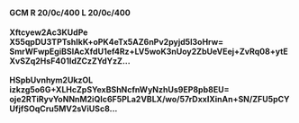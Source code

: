 #### GCM R 20/0c/400 L 20/0c/400
**Xftcyew2Ac3KUdPe**<br/>**X55qpDU3TPTshIkK+oPK4eTx5AZ6nPv2pyjd5l3oHrw=**<br/>**SmrWFwpEgiBSlAcXfdU1ef4Rz+LV5woK3nUoy2ZbUeVEej+ZvRq08+ytEXvSZq2HsF401IdZCzZYdYzZ...**<br/><br/>
**HSpbUvnhym2UkzOL**<br/>**izkzg5o6G+XLHcZpSYexBShNcfnWyNzhUs9EP8pb8EU=**<br/>**oje2RTiRyvYoNNnM2iQIc6F5PLa2VBLX/wo/57rDxxIXinAn+SN/ZFU5pCYUfjfSOqCru5MV2sViUSc8...**